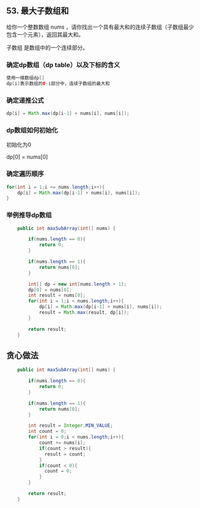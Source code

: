 ## 53. 最大子数组和
给你一个整数数组 nums ，请你找出一个具有最大和的连续子数组（子数组最少包含一个元素），返回其最大和。

子数组 是数组中的一个连续部分。



### 确定dp数组（dp table）以及下标的含义

```Java
使用一维数组dp[]
dp[i]表示数组的0-i部分中，连续子数组的最大和
```

### 确定递推公式

```Java
dp[i] = Math.max(dp[i-1] + nums[i], nums[i]);
```

### dp数组如何初始化

初始化为0

dp[0] = nums[0]

### 确定遍历顺序

```Java
for(int i = 1;i <= nums.length;i++){
    dp[i] = Math.max(dp[i-1] + nums[i], nums[i]);
}
```

### 举例推导dp数组



```Java
    public int maxSubArray(int[] nums) {

        if(nums.length == 0){
            return 0;
        }

        if(nums.length == 1){
            return nums[0];
        }

        int[] dp = new int[nums.length + 1];
        dp[0] = nums[0];
        int result = nums[0];
        for(int i = 1;i < nums.length;i++){
            dp[i] = Math.max(dp[i-1] + nums[i], nums[i]);
            result = Math.max(result, dp[i]);
        }

        return result;
    }
```



## 贪心做法

```Java
    public int maxSubArray(int[] nums) {

        if(nums.length == 0){
            return 0;
        }

        if(nums.length == 1){
            return nums[0];
        }

        int result = Integer.MIN_VALUE;
        int count = 0;
        for(int i = 0;i < nums.length;i++){
            count += nums[i];
            if(count > result){
              result = count;
            }
            if(count < 0){
              count = 0;
            }
        }

        return result;
    }
```